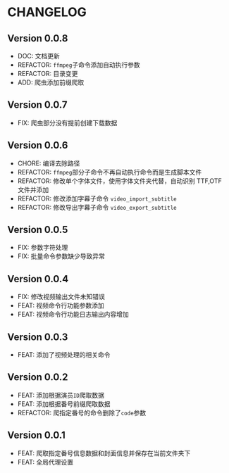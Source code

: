 # CHANGELOG

## Version 0.0.8

- DOC: 文档更新
- REFACTOR: `ffmpeg`子命令添加自动执行参数
- REFACTOR: 目录变更
- ADD: 爬虫添加前缀爬取
  <!-- - ADD: 爬虫添加前缀爬取 -->

## Version 0.0.7

- FIX: 爬虫部分没有提前创建下载数据

## Version 0.0.6

- CHORE: 编译去除路径
- REFACTOR: `ffmpeg`部分子命令不再自动执行命令而是生成脚本文件
- REFACTOR: 修改单个字体文件，使用字体文件夹代替，自动识别 TTF,OTF 文件并添加
- REFACTOR: 修改添加字幕子命令 `video_import_subtitle`
- REFACTOR: 修改导出字幕子命令 `video_export_subtitle`

## Version 0.0.5

- FIX: 参数字符处理
- FIX: 批量命令参数缺少导致异常

## Version 0.0.4

- FIX: 修改视频输出文件未知错误
- FEAT: 视频命令行功能参数添加
- FEAT: 视频命令行功能日志输出内容增加

## Version 0.0.3

- FEAT: 添加了视频处理的相关命令

## Version 0.0.2

- FEAT: 添加根据演员`ID`爬取数据
- FEAT: 添加根据番号前缀爬取数据
- REFACTOR: 爬指定番号的命令删除了`code`参数

## Version 0.0.1

- FEAT: 爬取指定番号信息数据和封面信息并保存在当前文件夹下
- FEAT: 全局代理设置
